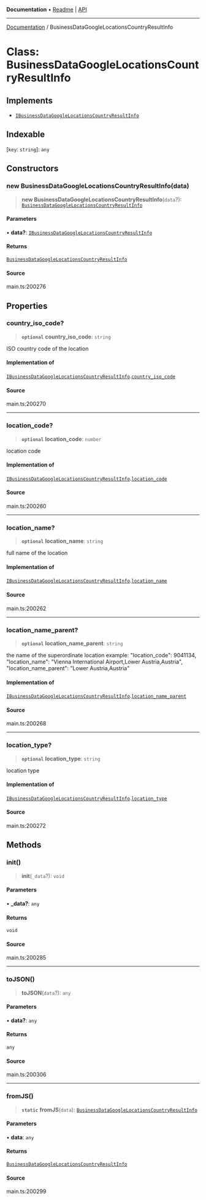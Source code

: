 **Documentation** • [Readme](../README.md) \| [API](../globals.md)

***

[Documentation](../README.md) / BusinessDataGoogleLocationsCountryResultInfo

# Class: BusinessDataGoogleLocationsCountryResultInfo

## Implements

- [`IBusinessDataGoogleLocationsCountryResultInfo`](../interfaces/IBusinessDataGoogleLocationsCountryResultInfo.md)

## Indexable

 \[`key`: `string`\]: `any`

## Constructors

### new BusinessDataGoogleLocationsCountryResultInfo(data)

> **new BusinessDataGoogleLocationsCountryResultInfo**(`data`?): [`BusinessDataGoogleLocationsCountryResultInfo`](BusinessDataGoogleLocationsCountryResultInfo.md)

#### Parameters

• **data?**: [`IBusinessDataGoogleLocationsCountryResultInfo`](../interfaces/IBusinessDataGoogleLocationsCountryResultInfo.md)

#### Returns

[`BusinessDataGoogleLocationsCountryResultInfo`](BusinessDataGoogleLocationsCountryResultInfo.md)

#### Source

main.ts:200276

## Properties

### country\_iso\_code?

> **`optional`** **country\_iso\_code**: `string`

ISO country code of the location

#### Implementation of

[`IBusinessDataGoogleLocationsCountryResultInfo`](../interfaces/IBusinessDataGoogleLocationsCountryResultInfo.md).[`country_iso_code`](../interfaces/IBusinessDataGoogleLocationsCountryResultInfo.md#country_iso_code)

#### Source

main.ts:200270

***

### location\_code?

> **`optional`** **location\_code**: `number`

location code

#### Implementation of

[`IBusinessDataGoogleLocationsCountryResultInfo`](../interfaces/IBusinessDataGoogleLocationsCountryResultInfo.md).[`location_code`](../interfaces/IBusinessDataGoogleLocationsCountryResultInfo.md#location_code)

#### Source

main.ts:200260

***

### location\_name?

> **`optional`** **location\_name**: `string`

full name of the location

#### Implementation of

[`IBusinessDataGoogleLocationsCountryResultInfo`](../interfaces/IBusinessDataGoogleLocationsCountryResultInfo.md).[`location_name`](../interfaces/IBusinessDataGoogleLocationsCountryResultInfo.md#location_name)

#### Source

main.ts:200262

***

### location\_name\_parent?

> **`optional`** **location\_name\_parent**: `string`

the name of the superordinate location
example:
"location_code": 9041134,
"location_name": "Vienna International Airport,Lower Austria,Austria",
"location_name_parent": "Lower Austria,Austria"

#### Implementation of

[`IBusinessDataGoogleLocationsCountryResultInfo`](../interfaces/IBusinessDataGoogleLocationsCountryResultInfo.md).[`location_name_parent`](../interfaces/IBusinessDataGoogleLocationsCountryResultInfo.md#location_name_parent)

#### Source

main.ts:200268

***

### location\_type?

> **`optional`** **location\_type**: `string`

location type

#### Implementation of

[`IBusinessDataGoogleLocationsCountryResultInfo`](../interfaces/IBusinessDataGoogleLocationsCountryResultInfo.md).[`location_type`](../interfaces/IBusinessDataGoogleLocationsCountryResultInfo.md#location_type)

#### Source

main.ts:200272

## Methods

### init()

> **init**(`_data`?): `void`

#### Parameters

• **\_data?**: `any`

#### Returns

`void`

#### Source

main.ts:200285

***

### toJSON()

> **toJSON**(`data`?): `any`

#### Parameters

• **data?**: `any`

#### Returns

`any`

#### Source

main.ts:200306

***

### fromJS()

> **`static`** **fromJS**(`data`): [`BusinessDataGoogleLocationsCountryResultInfo`](BusinessDataGoogleLocationsCountryResultInfo.md)

#### Parameters

• **data**: `any`

#### Returns

[`BusinessDataGoogleLocationsCountryResultInfo`](BusinessDataGoogleLocationsCountryResultInfo.md)

#### Source

main.ts:200299
